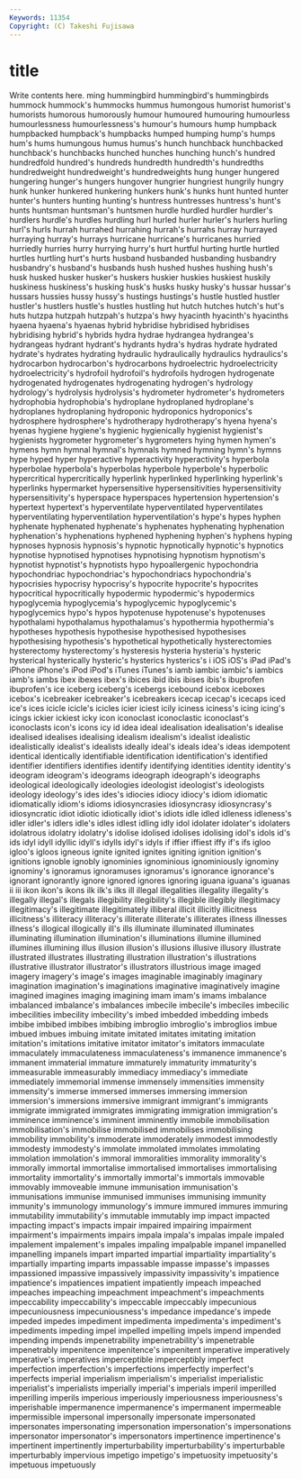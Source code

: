 ```yaml
---
Keywords: 11354 
Copyright: (C) Takeshi Fujisawa
---
```


# title

Write contents here.
ming hummingbird hummingbird's hummingbirds hummock hummock's
hummocks hummus humongous humorist humorist's humorists humorous humorously humour humoured
humouring humourless humourlessness humourlessness's humour's humours hump humpback humpbacked humpback's
humpbacks humped humping hump's humps hum's hums humungous humus humus's
hunch hunchback hunchbacked hunchback's hunchbacks hunched hunches hunching hunch's hundred
hundredfold hundred's hundreds hundredth hundredth's hundredths hundredweight hundredweight's hundredweights hung
hunger hungered hungering hunger's hungers hungover hungrier hungriest hungrily hungry
hunk hunker hunkered hunkering hunkers hunk's hunks hunt hunted hunter
hunter's hunters hunting hunting's huntress huntresses huntress's hunt's hunts huntsman
huntsman's huntsmen hurdle hurdled hurdler hurdler's hurdlers hurdle's hurdles hurdling
hurl hurled hurler hurler's hurlers hurling hurl's hurls hurrah hurrahed
hurrahing hurrah's hurrahs hurray hurrayed hurraying hurray's hurrays hurricane hurricane's
hurricanes hurried hurriedly hurries hurry hurrying hurry's hurt hurtful hurting
hurtle hurtled hurtles hurtling hurt's hurts husband husbanded husbanding husbandry
husbandry's husband's husbands hush hushed hushes hushing hush's husk husked
husker husker's huskers huskier huskies huskiest huskily huskiness huskiness's husking
husk's husks husky husky's hussar hussar's hussars hussies hussy hussy's
hustings hustings's hustle hustled hustler hustler's hustlers hustle's hustles hustling
hut hutch hutches hutch's hut's huts hutzpa hutzpah hutzpah's hutzpa's
hwy hyacinth hyacinth's hyacinths hyaena hyaena's hyaenas hybrid hybridise hybridised
hybridises hybridising hybrid's hybrids hydra hydrae hydrangea hydrangea's hydrangeas hydrant
hydrant's hydrants hydra's hydras hydrate hydrated hydrate's hydrates hydrating hydraulic
hydraulically hydraulics hydraulics's hydrocarbon hydrocarbon's hydrocarbons hydroelectric hydroelectricity hydroelectricity's hydrofoil
hydrofoil's hydrofoils hydrogen hydrogenate hydrogenated hydrogenates hydrogenating hydrogen's hydrology hydrology's
hydrolysis hydrolysis's hydrometer hydrometer's hydrometers hydrophobia hydrophobia's hydroplane hydroplaned hydroplane's
hydroplanes hydroplaning hydroponic hydroponics hydroponics's hydrosphere hydrosphere's hydrotherapy hydrotherapy's hyena
hyena's hyenas hygiene hygiene's hygienic hygienically hygienist hygienist's hygienists hygrometer
hygrometer's hygrometers hying hymen hymen's hymens hymn hymnal hymnal's hymnals
hymned hymning hymn's hymns hype hyped hyper hyperactive hyperactivity hyperactivity's
hyperbola hyperbolae hyperbola's hyperbolas hyperbole hyperbole's hyperbolic hypercritical hypercritically hyperlink
hyperlinked hyperlinking hyperlink's hyperlinks hypermarket hypersensitive hypersensitivities hypersensitivity hypersensitivity's hyperspace
hyperspaces hypertension hypertension's hypertext hypertext's hyperventilate hyperventilated hyperventilates hyperventilating hyperventilation
hyperventilation's hype's hypes hyphen hyphenate hyphenated hyphenate's hyphenates hyphenating hyphenation
hyphenation's hyphenations hyphened hyphening hyphen's hyphens hyping hypnoses hypnosis hypnosis's
hypnotic hypnotically hypnotic's hypnotics hypnotise hypnotised hypnotises hypnotising hypnotism hypnotism's
hypnotist hypnotist's hypnotists hypo hypoallergenic hypochondria hypochondriac hypochondriac's hypochondriacs hypochondria's
hypocrisies hypocrisy hypocrisy's hypocrite hypocrite's hypocrites hypocritical hypocritically hypodermic hypodermic's
hypodermics hypoglycemia hypoglycemia's hypoglycemic hypoglycemic's hypoglycemics hypo's hypos hypotenuse hypotenuse's
hypotenuses hypothalami hypothalamus hypothalamus's hypothermia hypothermia's hypotheses hypothesis hypothesise hypothesised
hypothesises hypothesising hypothesis's hypothetical hypothetically hysterectomies hysterectomy hysterectomy's hysteresis hysteria
hysteria's hysteric hysterical hysterically hysteric's hysterics hysterics's i iOS iOS's
iPad iPad's iPhone iPhone's iPod iPod's iTunes iTunes's iamb iambic
iambic's iambics iamb's iambs ibex ibexes ibex's ibices ibid ibis
ibises ibis's ibuprofen ibuprofen's ice iceberg iceberg's icebergs icebound icebox
iceboxes icebox's icebreaker icebreaker's icebreakers icecap icecap's icecaps iced ice's
ices icicle icicle's icicles icier iciest icily iciness iciness's icing
icing's icings ickier ickiest icky icon iconoclast iconoclastic iconoclast's iconoclasts
icon's icons icy id idea ideal idealisation idealisation's idealise idealised
idealises idealising idealism idealism's idealist idealistic idealistically idealist's idealists ideally
ideal's ideals idea's ideas idempotent identical identically identifiable identification identification's
identified identifier identifiers identifies identify identifying identities identity identity's ideogram
ideogram's ideograms ideograph ideograph's ideographs ideological ideologically ideologies ideologist ideologist's
ideologists ideology ideology's ides ides's idiocies idiocy idiocy's idiom idiomatic
idiomatically idiom's idioms idiosyncrasies idiosyncrasy idiosyncrasy's idiosyncratic idiot idiotic idiotically
idiot's idiots idle idled idleness idleness's idler idler's idlers idle's
idles idlest idling idly idol idolater idolater's idolaters idolatrous idolatry
idolatry's idolise idolised idolises idolising idol's idols id's ids idyl
idyll idyllic idyll's idylls idyl's idyls if iffier iffiest iffy
if's ifs igloo igloo's igloos igneous ignite ignited ignites igniting
ignition ignition's ignitions ignoble ignobly ignominies ignominious ignominiously ignominy ignominy's
ignoramus ignoramuses ignoramus's ignorance ignorance's ignorant ignorantly ignore ignored ignores
ignoring iguana iguana's iguanas ii iii ikon ikon's ikons ilk
ilk's ilks ill illegal illegalities illegality illegality's illegally illegal's illegals
illegibility illegibility's illegible illegibly illegitimacy illegitimacy's illegitimate illegitimately illiberal illicit
illicitly illicitness illicitness's illiteracy illiteracy's illiterate illiterate's illiterates illness illnesses
illness's illogical illogically ill's ills illuminate illuminated illuminates illuminating illumination
illumination's illuminations illumine illumined illumines illumining illus illusion illusion's illusions
illusive illusory illustrate illustrated illustrates illustrating illustration illustration's illustrations illustrative
illustrator illustrator's illustrators illustrious image imaged imagery imagery's image's images
imaginable imaginably imaginary imagination imagination's imaginations imaginative imaginatively imagine imagined
imagines imaging imagining imam imam's imams imbalance imbalanced imbalance's imbalances
imbecile imbecile's imbeciles imbecilic imbecilities imbecility imbecility's imbed imbedded imbedding
imbeds imbibe imbibed imbibes imbibing imbroglio imbroglio's imbroglios imbue imbued
imbues imbuing imitate imitated imitates imitating imitation imitation's imitations imitative
imitator imitator's imitators immaculate immaculately immaculateness immaculateness's immanence immanence's immanent
immaterial immature immaturely immaturity immaturity's immeasurable immeasurably immediacy immediacy's immediate
immediately immemorial immense immensely immensities immensity immensity's immerse immersed immerses
immersing immersion immersion's immersions immersive immigrant immigrant's immigrants immigrate immigrated
immigrates immigrating immigration immigration's imminence imminence's imminent imminently immobile immobilisation
immobilisation's immobilise immobilised immobilises immobilising immobility immobility's immoderate immoderately immodest
immodestly immodesty immodesty's immolate immolated immolates immolating immolation immolation's immoral
immoralities immorality immorality's immorally immortal immortalise immortalised immortalises immortalising immortality
immortality's immortally immortal's immortals immovable immovably immoveable immune immunisation immunisation's
immunisations immunise immunised immunises immunising immunity immunity's immunology immunology's immure
immured immures immuring immutability immutability's immutable immutably imp impact impacted
impacting impact's impacts impair impaired impairing impairment impairment's impairments impairs
impala impala's impalas impale impaled impalement impalement's impales impaling impalpable
impanel impanelled impanelling impanels impart imparted impartial impartiality impartiality's impartially
imparting imparts impassable impasse impasse's impasses impassioned impassive impassively impassivity
impassivity's impatience impatience's impatiences impatient impatiently impeach impeached impeaches impeaching
impeachment impeachment's impeachments impeccability impeccability's impeccable impeccably impecunious impecuniousness impecuniousness's
impedance impedance's impede impeded impedes impediment impedimenta impedimenta's impediment's impediments
impeding impel impelled impelling impels impend impended impending impends impenetrability
impenetrability's impenetrable impenetrably impenitence impenitence's impenitent imperative imperatively imperative's imperatives
imperceptible imperceptibly imperfect imperfection imperfection's imperfections imperfectly imperfect's imperfects imperial
imperialism imperialism's imperialist imperialistic imperialist's imperialists imperially imperial's imperials imperil
imperilled imperilling imperils imperious imperiously imperiousness imperiousness's imperishable impermanence impermanence's
impermanent impermeable impermissible impersonal impersonally impersonate impersonated impersonates impersonating impersonation
impersonation's impersonations impersonator impersonator's impersonators impertinence impertinence's impertinent impertinently imperturbability
imperturbability's imperturbable imperturbably impervious impetigo impetigo's impetuosity impetuosity's impetuous impetuously
